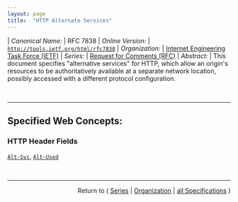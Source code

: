 ```yaml
---
layout: page
title:  "HTTP Alternate Services"
---
```


| *Canonical Name:* | RFC 7838
| *Online Version:* | [`http://tools.ietf.org/html/rfc7838`](http://tools.ietf.org/html/rfc7838)
| *Organization:* | [Internet Engineering Task Force (IETF)](..  "List of specification series by this organization")
| *Series:* | [Request for Comments (RFC)](.  "List of specifications in this series")
| *Abstract:* | This document specifies "alternative services" for HTTP, which allow an origin's resources to be authoritatively available at a separate network location, possibly accessed with a different protocol configuration.

<br/>
<hr/>

## Specified Web Concepts:

### HTTP Header Fields

[`Alt-Svc`](/concepts/http-header/Alt-Svc "An HTTP(S) origin server can advertise the availability of alternative services to clients by adding an Alt-Svc header field to responses."), [`Alt-Used`](/concepts/http-header/Alt-Used "The Alt-Used header field is used in requests to indicate the identity of the alternative service in use, just as the Host header field identifies the host and port of the origin. Alt-Used is intended to allow alternative services to detect loops, differentiate traffic for purposes of load balancing, and generally to ensure that it is possible to identify the intended destination of traffic, since introducing this information after a protocol is in use has proven to be problematic.")



<br/>
<hr/>

<p style="text-align: right">Return to ( <a href="./">Series</a> | <a href="../">Organization</a> | <a href="../../">all Specifications</a> )</p>
